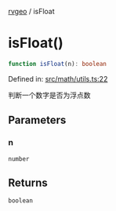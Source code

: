 [rvgeo](../index.md) / isFloat

# isFloat()

```ts
function isFloat(n): boolean
```

Defined in: [src/math/utils.ts:22](https://github.com/pzq123456/RVGeo/blob/e727f6f6e310621d656b74948bed9956ff45a613/src/math/utils.ts#L22)

判断一个数字是否为浮点数

## Parameters

### n

`number`

## Returns

`boolean`
